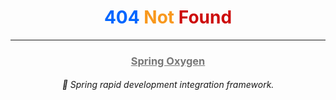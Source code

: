 <h1 align="center" class="notFound"> 
    <span style="color: #0066FF">404</span> 
    <span style="color: #F8981D">Not</span> 
    <span style="color: #cd0a0a">Found</span>
</h1>

---

<h3 align="center">
    <a href="#/" style="border-bottom: none !important; color: #777 !important;">
        Spring Oxygen
    </a>
</h3>

<h6 align="center">
    🦄 Spring rapid development integration framework. 
</h6>
